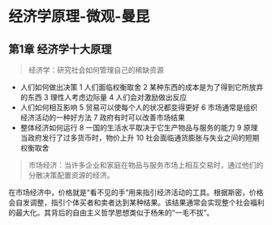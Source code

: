 # 经济学原理-微观-曼昆

## 第1章 经济学十大原理

> 经济学：研究社会如何管理自己的稀缺资源

- 人们如何做出决策
    1 人们面临权衡取舍
    2 某种东西的成本是为了得到它所放弃的东西
    3 理性人考虑边际量
    4 人们会对激励做出反应
- 人们如何相互影响
    5 贸易可以使每个人的状况都变得更好
    6 市场通常是组织经济活动的一种好方法
    7 政府有时可以改善市场结果
- 整体经济如何运行
    8 一国的生活水平取决于它生产物品与服务的能力
    9 原理当政府发行了过多货币时，物价上升
    10 社会面临通货膨胀与失业之间的短期权衡取舍

> 市场经济：当许多企业和家庭在物品与服务市场上相互交易时，通过他们的分散决策配置资源的经济。

在市场经济中，价格就是“看不见的手”用来指引经济活动的工具。根据斯密，价格会自发调整，指引个体买者和卖者达到某种结果。该结果通常会实现整个社会福利的最大化。其背后的自由主义哲学思想类似于杨朱的“一毛不拔”。


